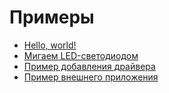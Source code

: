 # Примеры

- [Hello, world!](example/hello_world.md)
- [Мигаем LED-светодиодом](example/blinking_led.md)
- [Пример добавления драйвера](example/driver.md)
- [Пример внешнего приложения](example/external_app.md)
